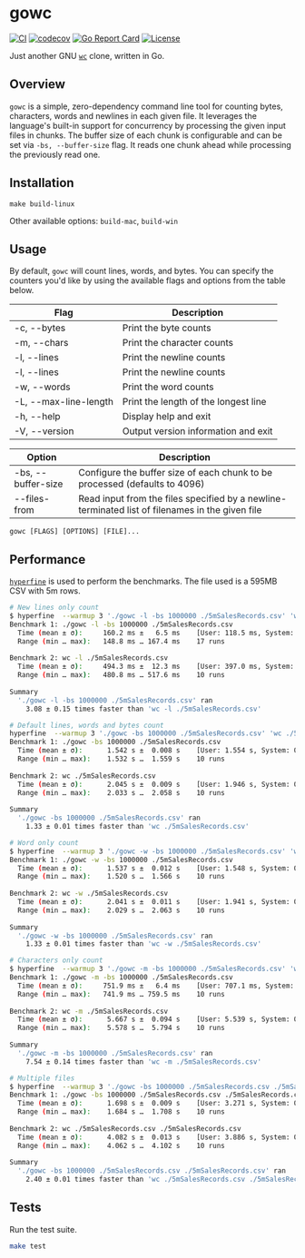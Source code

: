 # gowc
[![CI](https://github.com/svaloumas/gowc/actions/workflows/ci.yml/badge.svg)](https://github.com/svaloumas/gowc/actions/workflows/ci.yml)
[![codecov](https://codecov.io/gh/svaloumas/gowc/branch/main/graph/badge.svg?token=7DvuWdQZPr)](https://codecov.io/gh/svaloumas/gowc)
[![Go Report Card](https://goreportcard.com/badge/github.com/svaloumas/gowc)](https://goreportcard.com/report/github.com/svaloumas/gowc)
[![License](https://img.shields.io/badge/license-MIT-blue.svg)](https://github.com/svaloumas/gowc/blob/main/LICENSE)

Just another GNU [`wc`](https://www.gnu.org/software/coreutils/manual/html_node/wc-invocation.html#wc-invocation) clone, written in Go.

## Overview

`gowc` is a simple, zero-dependency command line tool for counting bytes, characters, words and newlines in each given file.
It leverages the language's built-in support for concurrency by processing the given input files in chunks. The buffer size of each chunk is configurable
and can be set via `-bs, --buffer-size` flag. It reads one chunk ahead while processing the previously read one.

## Installation

```
make build-linux
```

Other available options: `build-mac`, `build-win`

## Usage

By default, `gowc` will count lines, words, and bytes. You can specify the counters you'd like by using the available flags and options from the table below.

| Flag | Description |
| ---- | ----------- |
| -c, --bytes | Print the byte counts |
| -m, --chars | Print the character counts |
| -l, --lines | Print the newline counts | 
| -l, --lines | Print the newline counts | 
| -w, --words | Print the word counts | 
| -L, --max-line-length | Print the length of the longest line | 
| -h, --help | Display help and exit | 
| -V, --version | Output version information and exit | 

| Option | Description |
| ------ | ----------- |
| -bs, --buffer-size   | Configure the buffer size of each chunk to be processed (defaults to 4096) | 
| --files-from <file>  | Read input from the files specified by a newline-terminated list of filenames in the given file | 

```shell
gowc [FLAGS] [OPTIONS] [FILE]...
```

## Performance

[`hyperfine`](https://github.com/sharkdp/hyperfine) is used to perform the benchmarks. The file used is a 595MB CSV with 5m rows.

```bash
# New lines only count
$ hyperfine  --warmup 3 './gowc -l -bs 1000000 ./5mSalesRecords.csv' 'wc -l ./5mSalesRecords.csv'                                                                        [±main ●]
Benchmark 1: ./gowc -l -bs 1000000 ./5mSalesRecords.csv
  Time (mean ± σ):     160.2 ms ±   6.5 ms    [User: 118.5 ms, System: 126.6 ms]
  Range (min … max):   148.8 ms … 167.4 ms    17 runs
 
Benchmark 2: wc -l ./5mSalesRecords.csv
  Time (mean ± σ):     494.3 ms ±  12.3 ms    [User: 397.0 ms, System: 93.8 ms]
  Range (min … max):   480.8 ms … 517.6 ms    10 runs
 
Summary
  './gowc -l -bs 1000000 ./5mSalesRecords.csv' ran
    3.08 ± 0.15 times faster than 'wc -l ./5mSalesRecords.csv'

# Default lines, words and bytes count
hyperfine  --warmup 3 './gowc -bs 1000000 ./5mSalesRecords.csv' 'wc ./5mSalesRecords.csv'                                                                              [±main ●]
Benchmark 1: ./gowc -bs 1000000 ./5mSalesRecords.csv
  Time (mean ± σ):      1.542 s ±  0.008 s    [User: 1.554 s, System: 0.239 s]
  Range (min … max):    1.532 s …  1.559 s    10 runs
 
Benchmark 2: wc ./5mSalesRecords.csv
  Time (mean ± σ):      2.045 s ±  0.009 s    [User: 1.946 s, System: 0.097 s]
  Range (min … max):    2.033 s …  2.058 s    10 runs
 
Summary
  './gowc -bs 1000000 ./5mSalesRecords.csv' ran
    1.33 ± 0.01 times faster than 'wc ./5mSalesRecords.csv'

# Word only count
$ hyperfine  --warmup 3 './gowc -w -bs 1000000 ./5mSalesRecords.csv' 'wc -w ./5mSalesRecords.csv'                                                                        [±main ●]
Benchmark 1: ./gowc -w -bs 1000000 ./5mSalesRecords.csv
  Time (mean ± σ):      1.537 s ±  0.012 s    [User: 1.548 s, System: 0.240 s]
  Range (min … max):    1.520 s …  1.566 s    10 runs
 
Benchmark 2: wc -w ./5mSalesRecords.csv
  Time (mean ± σ):      2.041 s ±  0.011 s    [User: 1.941 s, System: 0.097 s]
  Range (min … max):    2.029 s …  2.063 s    10 runs
 
Summary
  './gowc -w -bs 1000000 ./5mSalesRecords.csv' ran
    1.33 ± 0.01 times faster than 'wc -w ./5mSalesRecords.csv'

# Characters only count
$ hyperfine  --warmup 3 './gowc -m -bs 1000000 ./5mSalesRecords.csv' 'wc -m ./5mSalesRecords.csv'                                                                        [±main ●]
Benchmark 1: ./gowc -m -bs 1000000 ./5mSalesRecords.csv
  Time (mean ± σ):     751.9 ms ±   6.4 ms    [User: 707.1 ms, System: 149.5 ms]
  Range (min … max):   741.9 ms … 759.5 ms    10 runs
 
Benchmark 2: wc -m ./5mSalesRecords.csv
  Time (mean ± σ):      5.667 s ±  0.094 s    [User: 5.539 s, System: 0.113 s]
  Range (min … max):    5.578 s …  5.794 s    10 runs
 
Summary
  './gowc -m -bs 1000000 ./5mSalesRecords.csv' ran
    7.54 ± 0.14 times faster than 'wc -m ./5mSalesRecords.csv'

# Multiple files
$ hyperfine  --warmup 3 './gowc -bs 1000000 ./5mSalesRecords.csv ./5mSalesRecords.csv' 'wc ./5mSalesRecords.csv ./5mSalesRecords.csv'                [±main ●]
Benchmark 1: ./gowc -bs 1000000 ./5mSalesRecords.csv ./5mSalesRecords.csv
  Time (mean ± σ):      1.698 s ±  0.009 s    [User: 3.271 s, System: 0.515 s]
  Range (min … max):    1.684 s …  1.708 s    10 runs
 
Benchmark 2: wc ./5mSalesRecords.csv ./5mSalesRecords.csv
  Time (mean ± σ):      4.082 s ±  0.013 s    [User: 3.886 s, System: 0.192 s]
  Range (min … max):    4.062 s …  4.102 s    10 runs
 
Summary
  './gowc -bs 1000000 ./5mSalesRecords.csv ./5mSalesRecords.csv' ran
    2.40 ± 0.01 times faster than 'wc ./5mSalesRecords.csv ./5mSalesRecords.csv
```

## Tests

Run the test suite.

```bash
make test
```